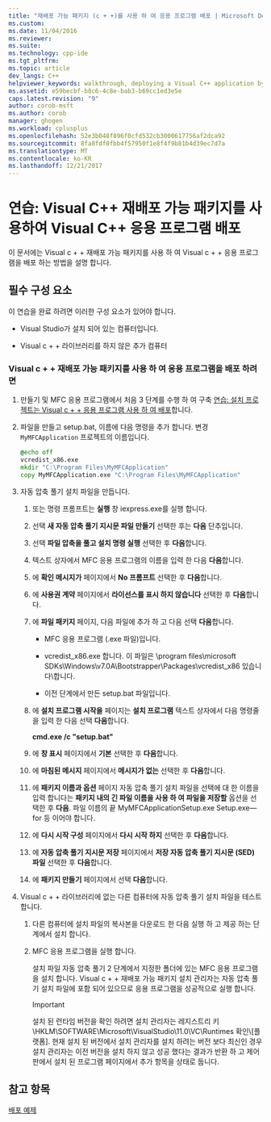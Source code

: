 ```yaml
---
title: "재배포 가능 패키지 (c + +)를 사용 하 여 응용 프로그램 배포 | Microsoft Docs"
ms.custom: 
ms.date: 11/04/2016
ms.reviewer: 
ms.suite: 
ms.technology: cpp-ide
ms.tgt_pltfrm: 
ms.topic: article
dev_langs: C++
helpviewer_keywords: walkthrough, deploying a Visual C++ application by using the redistributable package
ms.assetid: e59becbf-b8c6-4c8e-bab3-b69cc1ed3e5e
caps.latest.revision: "9"
author: corob-msft
ms.author: corob
manager: ghogen
ms.workload: cplusplus
ms.openlocfilehash: 52e3b048f896f0cfd532cb3000617756af2dca92
ms.sourcegitcommit: 8fa8fdf0fbb4f57950f1e8f4f9b81b4d39ec7d7a
ms.translationtype: MT
ms.contentlocale: ko-KR
ms.lasthandoff: 12/21/2017
---
```

# <a name="walkthrough-deploying-a-visual-c-application-by-using-the-visual-c-redistributable-package"></a>연습: Visual C++ 재배포 가능 패키지를 사용하여 Visual C++ 응용 프로그램 배포
이 문서에는 Visual c + + 재배포 가능 패키지를 사용 하 여 Visual c + + 응용 프로그램을 배포 하는 방법을 설명 합니다.  
  
## <a name="prerequisites"></a>필수 구성 요소  
 이 연습을 완료 하려면 이러한 구성 요소가 있어야 합니다.  
  
-   Visual Studio가 설치 되어 있는 컴퓨터입니다.  
  
-   Visual c + + 라이브러리를 하지 않은 추가 컴퓨터  
  
### <a name="to-use-the-visual-c-redistributable-package-to-deploy-an-application"></a>Visual c + + 재배포 가능 패키지를 사용 하 여 응용 프로그램을 배포 하려면  
  
1.  만들기 및 MFC 응용 프로그램에서 처음 3 단계를 수행 하 여 구축 [연습: 설치 프로젝트는 Visual c + + 응용 프로그램 사용 하 여 배포](../ide/deploying-visual-cpp-application-by-using-the-vcpp-redistributable-package.md)합니다.  
  
2.  파일을 만들고 setup.bat, 이름에 다음 명령을 추가 합니다. 변경 `MyMFCApplication` 프로젝트의 이름입니다.  
  
    ```cmd
    @echo off  
    vcredist_x86.exe  
    mkdir "C:\Program Files\MyMFCApplication"  
    copy MyMFCApplication.exe "C:\Program Files\MyMFCApplication"  
    ```  
  
3.  자동 압축 풀기 설치 파일을 만듭니다.  
  
    1.  또는 명령 프롬프트는 **실행** 창 iexpress.exe를 실행 합니다.  
  
    2.  선택 **새 자동 압축 풀기 지시문 파일 만들기** 선택한 후는 **다음** 단추입니다.  
  
    3.  선택 **파일 압축을 풀고 설치 명령 실행** 선택한 후 **다음**합니다.  
  
    4.  텍스트 상자에서 MFC 응용 프로그램의 이름을 입력 한 다음 **다음**합니다.  
  
    5.  에 **확인 메시지가** 페이지에서 **No 프롬프트** 선택한 후 **다음**합니다.  
  
    6.  에 **사용권 계약** 페이지에서 **라이선스를 표시 하지 않습니다** 선택한 후 **다음**합니다.  
  
    7.  에 **파일 패키지** 페이지, 다음 파일에 추가 하 고 다음 선택 **다음**합니다.  
  
        -   MFC 응용 프로그램 (.exe 파일)입니다.  
  
        -   vcredist_x86.exe 합니다. 이 파일은 \program files\microsoft SDKs\Windows\v7.0A\Bootstrapper\Packages\vcredist_x86 있습니다\\합니다.  
  
        -   이전 단계에서 만든 setup.bat 파일입니다.  
  
    8.  에 **설치 프로그램 시작을** 페이지는 **설치 프로그램** 텍스트 상자에서 다음 명령줄을 입력 한 다음 선택 **다음**합니다.  
  
         **cmd.exe /c "setup.bat"**  
  
    9. 에 **창 표시** 페이지에서 **기본** 선택한 후 **다음**합니다.  
  
    10. 에 **마침된 메시지** 페이지에서 **메시지가 없는** 선택한 후 **다음**합니다.  
  
    11. 에 **패키지 이름과 옵션** 페이지 자동 압축 풀기 설치 파일을 선택에 대 한 이름을 입력 합니다는 **패키지 내의 긴 파일 이름을 사용 하 여 파일을 저장할** 옵션을 선택한 후 **다음**. 파일 이름의 끝 MyMFCApplicationSetup.exe Setup.exe—for 등 이어야 합니다.  
  
    12. 에 **다시 시작 구성** 페이지에서 **다시 시작 하지** 선택한 후 **다음**합니다.  
  
    13. 에 **자동 압축 풀기 지시문 저장** 페이지에서 **저장 자동 압축 풀기 지시문 (SED) 파일** 선택한 후 **다음**합니다.  
  
    14. 에 **패키지 만들기** 페이지에서 선택 **다음**합니다.  
  
4.  Visual c + + 라이브러리에 없는 다른 컴퓨터에 자동 압축 풀기 설치 파일을 테스트 합니다.  
  
    1.  다른 컴퓨터에 설치 파일의 복사본을 다운로드 한 다음 실행 하 고 제공 하는 단계에서 설치 합니다.  
  
    2.  MFC 응용 프로그램을 실행 합니다.  
  
         설치 파일 자동 압축 풀기 2 단계에서 지정한 폴더에 있는 MFC 응용 프로그램을 설치 합니다. Visual c + + 재배포 가능 패키지 설치 관리자는 자동 압축 풀기 설치 파일에 포함 되어 있으므로 응용 프로그램을 성공적으로 실행 합니다.  
  
        > [!IMPORTANT]
        >  설치 된 런타임 버전을 확인 하려면 설치 관리자는 레지스트리 키 \HKLM\SOFTWARE\Microsoft\VisualStudio\11.0\VC\Runtimes 확인\\[플랫폼]. 현재 설치 된 버전에서 설치 관리자를 설치 하려는 버전 보다 최신인 경우 설치 관리자는 이전 버전을 설치 하지 않고 성공 했다는 결과가 반환 하 고 제어판에서 설치 된 프로그램 페이지에서 추가 항목을 상태로 둡니다.  
  
## <a name="see-also"></a>참고 항목  
 [배포 예제](../ide/deployment-examples.md)